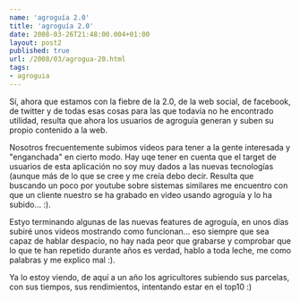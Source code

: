 ```yaml
---
name: 'agroguía 2.0'
title: 'agroguía 2.0'
date: 2008-03-26T21:48:00.004+01:00
layout: post2
published: true
url: /2008/03/agrogua-20.html
tags: 
- agroguia
---
```


Sí, ahora que estamos con la fiebre de la 2.0, de la web social, de facebook, de twitter y de todas esas cosas para las que todavía no he encontrado utilidad, resulta que ahora los usuarios de agroguía generan y suben su propio contenido a la web.  
  
Nosotros frecuentemente subimos videos para tener a la gente interesada y "enganchada" en cierto modo. Hay uqe tener en cuenta que el target de usuarios de esta aplicación no soy muy dados a las nuevas tecnologías (aunque más de lo que se cree y me creía debo decir. Resulta que buscando un poco por youtube sobre sistemas similares me encuentro con que un cliente nuestro se ha grabado en video usando agroguía y lo ha subido... :).  
  
  
  
Estyo terminando algunas de las nuevas features de agroguía, en unos días subiré unos videos mostrando como funcionan... eso siempre que sea capaz de hablar despacio, no hay nada peor que grabarse y comprobar que lo que te han repetido durante años es verdad, hablo a toda leche, me como palabras y me explico mal :).  
  
Ya lo estoy viendo, de aquí a un año los agricultores subiendo sus parcelas, con sus tiempos, sus rendimientos, intentando estar en el top10 :)